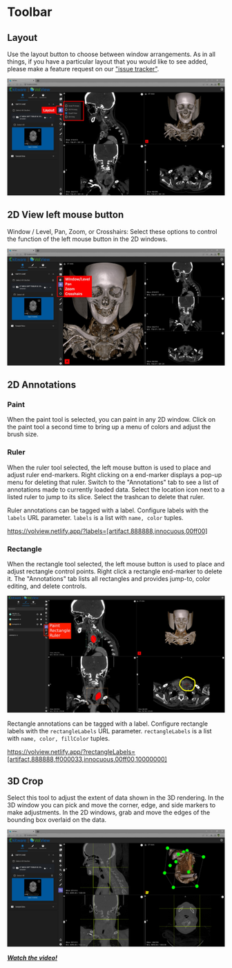# Toolbar

## Layout

Use the layout button to choose between window arrangements. As in all things, if you have a particular layout that you would like to see added, please make a feature request on our ["issue tracker"](https://github.com/Kitware/VolView/issues).

![Layout](../gallery/07-volview-layout-notes.jpg)

## 2D View left mouse button

Window / Level, Pan, Zoom, or Crosshairs: Select these options to control the function of the left mouse button in the 2D windows.

![Window-Level, Pan, Zoom, Crosshairs](../gallery/10-volview-wl-pan-zoom-notes.jpg)

## 2D Annotations

### Paint

When the paint tool is selected, you can paint in any 2D window. Click on the paint tool a second time to bring up a menu of colors and adjust the brush size.

### Ruler

When the ruler tool selected, the left mouse button is used to place and adjust ruler end-markers. Right clicking on a end-marker displays a pop-up menu for deleting that ruler. Switch to the "Annotations" tab to see a list of annotations made to currently loaded data. Select the location icon next to a listed ruler to jump to its slice. Select the trashcan to delete that ruler.

Ruler annotations can be tagged with a label. Configure labels with
the `labels` URL parameter. `labels` is a list with `name, color` tuples.

https://volview.netlify.app/?labels=[artifact,888888,innocuous,00ff00]

### Rectangle

When the rectangle tool selected, the left mouse button is used to place and adjust rectangle control points. Right click a rectangle end-marker to delete it. The "Annotations" tab lists all rectangles and provides jump-to, color editing, and delete controls.

![2D Annotations](../gallery/11-volview-paint-notes.jpg)

Rectangle annotations can be tagged with a label. Configure rectangle labels with
the `rectangleLabels` URL parameter. `rectangleLabels` is a list with `name, color, fillColor` tuples.

https://volview.netlify.app/?rectangleLabels=[artifact,888888,ff000033,innocuous,00ff00,10000000]

## 3D Crop

Select this tool to adjust the extent of data shown in the 3D rendering. In the 3D window you can pick and move the corner, edge, and side markers to make adjustments. In the 2D windows, grab and move the edges of the bounding box overlaid on the data.

![Crop](../gallery/13-volview-crop.jpg)

[**_Watch the video!_**](https://youtu.be/Bj4ijh_VLUQ)
